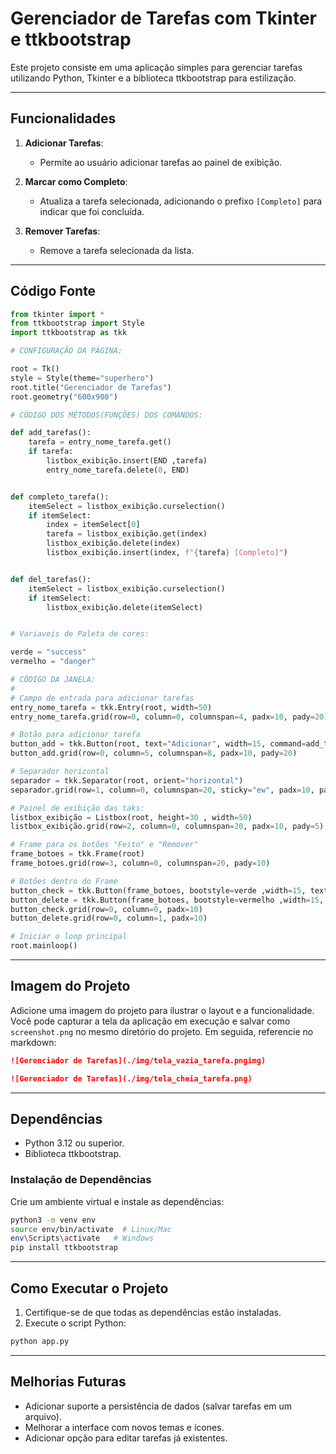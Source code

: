 # Gerenciador de Tarefas com Tkinter e ttkbootstrap

Este projeto consiste em uma aplicação simples para gerenciar tarefas utilizando Python, Tkinter e a biblioteca ttkbootstrap para estilização.

---

## Funcionalidades

1. **Adicionar Tarefas**:
   - Permite ao usuário adicionar tarefas ao painel de exibição.

2. **Marcar como Completo**:
   - Atualiza a tarefa selecionada, adicionando o prefixo `[Completo]` para indicar que foi concluída.

3. **Remover Tarefas**:
   - Remove a tarefa selecionada da lista.

---

## Código Fonte

```python
from tkinter import *
from ttkbootstrap import Style
import ttkbootstrap as tkk

# CONFIGURAÇÃO DA PÁGINA:

root = Tk() 
style = Style(theme="superhero")
root.title("Gerenciador de Tarefas")
root.geometry("600x900")

# CÓDIGO DOS MÉTODOS(FUNÇÕES) DOS COMANDOS:

def add_tarefas():
    tarefa = entry_nome_tarefa.get()
    if tarefa:
        listbox_exibição.insert(END ,tarefa)
        entry_nome_tarefa.delete(0, END)


def completo_tarefa():
    itemSelect = listbox_exibição.curselection()
    if itemSelect:
        index = itemSelect[0]
        tarefa = listbox_exibição.get(index)
        listbox_exibição.delete(index)
        listbox_exibição.insert(index, f"{tarefa} [Completo]")


def del_tarefas():
    itemSelect = listbox_exibição.curselection()
    if itemSelect:
        listbox_exibição.delete(itemSelect)


# Variaveis de Paleta de cores:

verde = "success"
vermelho = "danger"

# CÓDIGO DA JANELA:
#
# Campo de entrada para adicionar tarefas
entry_nome_tarefa = tkk.Entry(root, width=50)
entry_nome_tarefa.grid(row=0, column=0, columnspan=4, padx=10, pady=20)

# Botão para adicionar tarefa
button_add = tkk.Button(root, text="Adicionar", width=15, command=add_tarefas)
button_add.grid(row=0, column=5, columnspan=8, padx=10, pady=20)

# Separador horizontal
separador = tkk.Separator(root, orient="horizontal")
separador.grid(row=1, column=0, columnspan=20, sticky="ew", padx=10, pady=20)

# Painel de exibição das taks:
listbox_exibição = Listbox(root, height=30 , width=50)
listbox_exibição.grid(row=2, column=0, columnspan=20, padx=10, pady=5)

# Frame para os botões "Feito" e "Remover"
frame_botoes = tkk.Frame(root)
frame_botoes.grid(row=3, column=0, columnspan=20, pady=10)

# Botões dentro do Frame
button_check = tkk.Button(frame_botoes, bootstyle=verde ,width=15, text="Feito", command=completo_tarefa)
button_delete = tkk.Button(frame_botoes, bootstyle=vermelho ,width=15, text="Remover", command=del_tarefas)
button_check.grid(row=0, column=0, padx=10)
button_delete.grid(row=0, column=1, padx=10)

# Iniciar o loop principal
root.mainloop()

```

---

## Imagem do Projeto

Adicione uma imagem do projeto para ilustrar o layout e a funcionalidade. Você pode capturar a tela da aplicação em execução e salvar como `screenshot.png` no mesmo diretório do projeto. Em seguida, referencie no markdown:

```markdown
![Gerenciador de Tarefas](./img/tela_vazia_tarefa.pngimg)
```

```markdown
![Gerenciador de Tarefas](./img/tela_cheia_tarefa.png)
```

---

## Dependências

- Python 3.12 ou superior.
- Biblioteca ttkbootstrap.

### Instalação de Dependências
Crie um ambiente virtual e instale as dependências:

```bash
python3 -m venv env
source env/bin/activate  # Linux/Mac
env\Scripts\activate   # Windows
pip install ttkbootstrap
```

---

## Como Executar o Projeto

1. Certifique-se de que todas as dependências estão instaladas.
2. Execute o script Python:

```bash
python app.py
```

---

## Melhorias Futuras

- Adicionar suporte a persistência de dados (salvar tarefas em um arquivo).
- Melhorar a interface com novos temas e ícones.
- Adicionar opção para editar tarefas já existentes.

